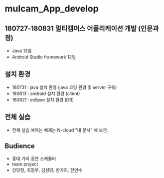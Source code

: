 # mulcam_App_develop
## 180727-180831 멀티캠퍼스 어플리케이션 개발 (인문과정)
  * Java 12일
  * Android Studio framework 12일

## 설치 환경
  * 180731 : java 설치 환경 (java 코딩 환경 및 server 구축)
  * 180813 : android 설치 환경 (client)
  * 180821 : eclipse 설치 환경 (DB)

## 전체 실습
 * 전체 실습 예제는  예제는 N-cloud "내 문서" 에 보관.

## Budience
 * 홍대 거리 공연 스케쥴러
 * team project
 * 강민정, 최정우, 김성민, 한가희, 한인수

